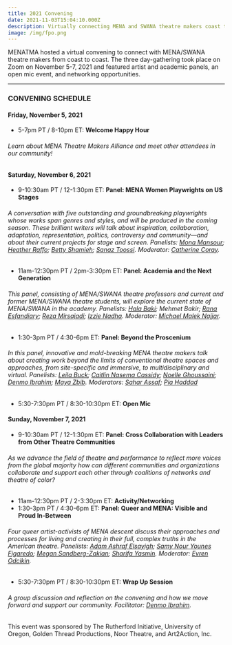 ```yaml
---
title: 2021 Convening
date: 2021-11-03T15:04:10.000Z
description: Virtually connecting MENA and SWANA theatre makers coast to coast, November 5-7, 2021
image: /img/fpo.png
---
```


MENATMA hosted a virtual convening to connect with MENA/SWANA theatre makers from coast to coast. The three day-gathering took place on Zoom on November 5-7, 2021 and featured artist and academic panels, an open mic event, and networking opportunities. 

---

### CONVENING SCHEDULE

#### Friday, November 5, 2021
- 5-7pm PT / 8-10pm ET: **Welcome Happy Hour** 
###### Learn about MENA Theatre Makers Alliance and meet other attendees in our community!  

#### Saturday, November 6, 2021
- 9-10:30am PT / 12-1:30pm ET: **Panel: MENA Women Playwrights on US Stages**
###### A conversation with five outstanding and groundbreaking playwrights whose works span genres and styles, and will be produced in the coming season. These brilliant writers will talk about inspiration, collaboration, adaptation, representation, politics, controversy and community—and about their current projects for stage and screen. *Panelists*:  [Mona Mansour](https://monamansour.com); [Heather Raffo](https://heatherraffo.com); [Betty Shamieh](https://bettyshamieh.com); [Sanaz Toossi](https://newplayexchange.org/users/22527/sanaz-toossi). *Moderator*: [Catherine Coray](https://tisch.nyu.edu/about/directory/drama/94426744).
- 11am-12:30pm PT / 2pm-3:30pm ET: **Panel: Academia and the Next Generation**
###### This panel, consisting of MENA/SWANA theatre professors and current and former MENA/SWANA theatre students, will explore the current state of MENA/SWANA in the academy. *Panelists*: [Hala Baki](https://theatredance.calpoly.edu/hala-baki-0); Mehmet Bakir; [Rana Esfandiary](https://theatredance.ku.edu/rana-esfandiary); [Reza Mirsajadi](https://theatre.depaul.edu/about/faculty-and-staff/theatre-studies/Pages/Reza-Mirsajadi.aspx); [Izzie Nadha](https://izzienadah.com). *Moderator*: [Michael Malek Najjar](https://theatre.uoregon.edu/faculty/michael-malek-najjar/).
- 1:30-3pm PT / 4:30-6pm ET: **Panel: Beyond the Proscenium**
###### In this panel, innovative and mold-breaking MENA theatre makers talk about creating work beyond the limits of conventional theatre spaces and approaches, from site-specific and immersive, to multidisciplinary and virtual. *Panelists*: [Leila Buck](https://newplayexchange.org/users/17545/leila-buck); [Caitlin Nasema Cassidy](https://caitlinnasemacassidy.com); [Noelle Ghoussaini](https://noelleghoussaini.com); [Denmo Ibrahim](https://denmoibrahim.com); [Maya Zbib](https://zoukak.org/our-team/maya-zbib). *Moderators*: [Sahar Assaf](https://goldenthread.org/posts/meet-sahar-assaf-our-new-executive-artistic-director/); [Pia Haddad](https://3k2productions.com)
- 5:30-7:30pm PT / 8:30-10:30pm ET: **Open Mic**  

#### Sunday, November 7, 2021
- 9-10:30am PT / 12-1:30pm ET: **Panel: Cross Collaboration with Leaders from Other Theatre Communities**
###### As we advance the field of theatre and performance to reflect more voices from the global majority how can different communities and organizations collaborate and support each other through coalitions of networks and theatre of color? 
- 11am-12:30pm PT / 2-3:30pm ET: **Activity/Networking**
- 1:30-3pm PT / 4:30-6pm ET: **Panel: Queer and MENA: Visible and Proud In-Between**
###### Four queer artist-activists of MENA descent discuss their approaches and processes for living and creating in their full, complex truths in the American theatre. *Panelists*: [Adam Ashraf Elsayigh](https://adamaelsayigh.com); [Samy Nour Younes Figaredo](https://samyfigaredo.com); [Megan Sandberg-Zakian](https://megansz.com); [Sharifa Yasmin](https://sharifayasmin.com). *Moderator*: [Evren Odcikin](https://odcikin.com).
- 5:30-7:30pm PT / 8:30-10:30pm ET: **Wrap Up Session**
###### A group discussion and reflection on the convening and how we move forward and support our community. *Facilitator*: [Denmo Ibrahim](https://denmoibrahim.com).

This event was sponsored by The Rutherford Initiative, University of Oregon, Golden Thread Productions, Noor Theatre, and Art2Action, Inc. 
